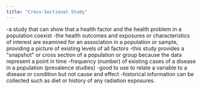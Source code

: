 ```yaml
---
title: "Cross-Sectional Study"
---
```

-a study that can show that a health factor and the health problem in a population coexist
-the health outcomes and exposures or characteristics of interest are examined for an association in a population or sample, providing a picture of existing levels of all factors 
-this study provides a &quot;snapshot&quot; or cross section of a population or group because the data represent a point in time
-frequency (number) of existing cases of a disease in a population (prevalence studies)
-good to use to relate a variable to a disease or condition but not cause and effect
-historical information can be collected such as diet or history of any radiation exposures.

